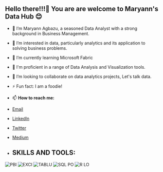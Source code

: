  Hello there!!!👋 You are are welcome to Maryann's Data Hub 😊
 ---
- 👋 I’m Maryann Agbazu, a seasoned Data Analyst with a strong background in Business Management.
- 👀 I’m interested in  data, particularly analytics and its application to solving business problems.
- 🌱 I’m currently learning Microsoft Fabric
- 📑 I'm proficient in a range of Data Analysis and Visualization tools.
- 💞️ I’m looking to collaborate on data analytics projects, Let's talk data.
- ⚡ Fun fact: I am a foodie!
- 📫 **How to reach me:**
- [Email](maryannagbazu@gmail.com)
- [LinkedIn](https://www.linkedin.com/in/maryannagbazu)
- [Twitter](https://x.com/vj_precious_)
- [Medium](https://medium.com/@maryannagbazu)

- **SKILLS AND TOOLS:**
  ---

![PBI](https://github.com/user-attachments/assets/c6cf0465-095f-49d5-b805-f3b950ead522) ![EXCI](https://github.com/user-attachments/assets/9b841781-6497-4309-aa6b-fe4207c3e68e) ![TABLU](https://github.com/user-attachments/assets/14c4af7e-feba-41b9-85bd-5ece5e365de2) ![SQL PO](https://github.com/user-attachments/assets/2f55cdf1-0767-4d3e-b54f-a1dcc601ced9) ![R LO](https://github.com/user-attachments/assets/177e65b2-18a9-4b49-b1d1-20b48e1d1711)


<!---
MaryannAgbazu/MaryannAgbazu is a ✨ special ✨ repository because its `README.md` (this file) appears on your GitHub profile.
You can click the Preview link to take a look at your changes.
--->
